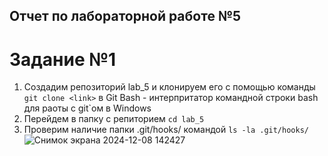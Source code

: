 ## Отчет по лабораторной работе №5
# Задание №1
1) Создадим репозиторий lab_5 и клонируем его с помощью команды ``` git clone <link> ``` в Git Bash - интерпритатор командной строки bash для раоты с git`ом в Windows
2) Перейдем в папку с репиторием ``` cd lab_5 ```
3) Проверим наличие папки .git/hooks/ командой ``` ls -la .git/hooks/ ```
   ![Снимок экрана 2024-12-08 142427](https://github.com/user-attachments/assets/25355669-b520-4282-a513-015f882cbfcb)
